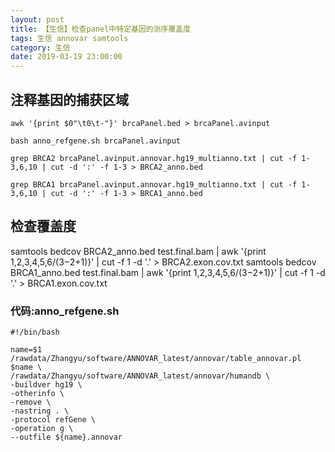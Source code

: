 ```yaml
---
layout: post
title: 【生信】检查panel中特定基因的测序覆盖度
tags: 生信 annovar samtools
category: 生信
date: 2019-03-19 23:00:00
---
```


## 注释基因的捕获区域
```
awk '{print $0"\t0\t-"}' brcaPanel.bed > brcaPanel.avinput

bash anno_refgene.sh brcaPanel.avinput

grep BRCA2 brcaPanel.avinput.annovar.hg19_multianno.txt | cut -f 1-3,6,10 | cut -d ':' -f 1-3 > BRCA2_anno.bed

grep BRCA1 brcaPanel.avinput.annovar.hg19_multianno.txt | cut -f 1-3,6,10 | cut -d ':' -f 1-3 > BRCA1_anno.bed

```

## 检查覆盖度
samtools bedcov BRCA2_anno.bed test.final.bam | awk '{print $1,$2,$3,$4,$5,$6/($3-$2+1)}' | cut -f 1 -d '.' > BRCA2.exon.cov.txt
samtools bedcov BRCA1_anno.bed test.final.bam | awk '{print $1,$2,$3,$4,$5,$6/($3-$2+1)}' | cut -f 1 -d '.' > BRCA1.exon.cov.txt

### 代码:anno_refgene.sh
```
#!/bin/bash

name=$1
/rawdata/Zhangyu/software/ANNOVAR_latest/annovar/table_annovar.pl $name \
/rawdata/Zhangyu/software/ANNOVAR_latest/annovar/humandb \
-buildver hg19 \
-otherinfo \
-remove \
-nastring . \
-protocol refGene \
-operation g \
--outfile ${name}.annovar
```